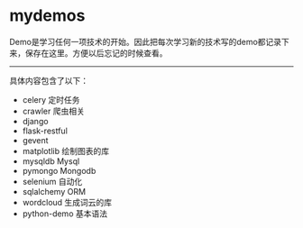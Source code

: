 # mydemos

Demo是学习任何一项技术的开始。因此把每次学习新的技术写的demo都记录下来，保存在这里。方便以后忘记的时候查看。

***
具体内容包含了以下：

- celery			定时任务
- crawler			爬虫相关
- django			
- flask-restful		
- gevent	
- matplotlib		绘制图表的库
- mysqldb			Mysql
- pymongo			Mongodb
- selenium			自动化
- sqlalchemy		ORM
- wordcloud			生成词云的库
- python-demo		基本语法
